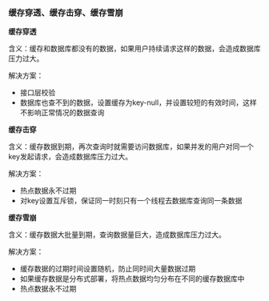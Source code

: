 ### 缓存穿透、缓存击穿、缓存雪崩

**缓存穿透**

含义：缓存和数据库都没有的数据，如果用户持续请求这样的数据，会造成数据库压力过大。

解决方案：
+ 接口层校验
+ 数据库也查不到的数据，设置缓存为key-null，并设置较短的有效时间，这样不影响正常情况的数据查询

**缓存击穿**

含义：缓存数据到期，再次查询时就需要访问数据库，如果并发的用户对同一个key发起请求，会造成数据库压力过大。

解决方案：
+ 热点数据永不过期
+ 对key设置互斥锁，保证同一时刻只有一个线程去数据库查询同一条数据

**缓存雪崩**

含义：缓存数据大批量到期，查询数据量巨大，造成数据库压力过大。

解决方案：
+ 缓存数据的过期时间设置随机，防止同时间大量数据过期
+ 如果缓存数据是分布式部署，将热点数据均匀分布在不同的缓存数据库中
+ 热点数据永不过期
